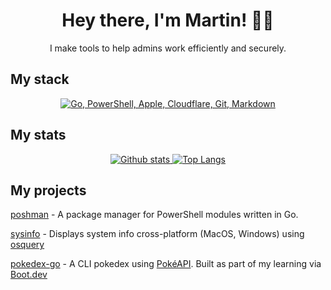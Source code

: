 <h1 align="center">Hey there, I'm Martin! 👋🏼</h1>
<!-- <p align="center">I'm a sysadmin, security professional, and aspiring Go developer looking to build tools to help make life easier for other sysadmins and security folks to manage their systems and do their jobs.</p> -->
<p align="center">I make tools to help admins work efficiently and securely.</p>

## My stack
<p align="center">
  <a href="#">
    <img src="https://skillicons.dev/icons?i=go,powershell,apple,cloudflare,git,md" alt="Go, PowerShell, Apple, Cloudflare, Git, Markdown">
  </a>
</p>

## My stats
<p align="center">
  <a href="#">
    <img src="https://github-readme-stats.vercel.app/api?username=martinhiriart&theme=gruvbox&show_icons=true&hide_rank=true&custom_title=Stats&count_private=true&hide_border=true&hide=issues&line_height=24&bg_color=0d1117" alt="Github stats" />
    <img src="https://github-readme-stats.vercel.app/api/top-langs/?username=martinhiriart&layout=compact&theme=gruvbox&count_private=true&hide_border=true&bg_color=0d1117" alt="Top Langs">
  </a>
</p>

## My projects
[poshman](https://github.com/martinhiriart/poshman) - A package manager for PowerShell modules written in Go.

[sysinfo](https://github.com/martinhiriart/sysinfo) - Displays system info cross-platform (MacOS, Windows) using [osquery](https://osquery.io)

[pokedex-go](https://github.com/martinhiriart/pokedex-go) - A CLI pokedex using [PokéAPI](https://pokeapi.co). Built as part of my learning via [Boot.dev](https://boot.dev)
